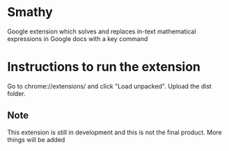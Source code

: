 # Smathy
Google extension which solves and replaces in-text mathematical expressions in Google docs with a key command
# Instructions to run the extension
Go to chrome://extensions/ and click "Load unpacked". Upload the dist folder. 
## Note
This extension is still in development and this is not the final product. More things will be added
